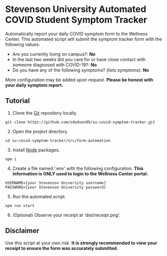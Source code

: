 # Stevenson University Automated COVID Student Symptom Tracker

Automatically report your daily COVID symptom form to the Wellness Center. This automated script will submit the symptom tracker form
with the following values:

- Are you currently living on campus?: **No**
- In the last two weeks did you care for or have close contact with someone diagnosed with COVID-19?: **No**
- Do you have any of the following symptoms? (lists symptoms): **No**

More configuration may be added upon request. **Please be honest with your daily symptom report.**

## Tutorial

1. Clone the [Git](https://git-scm.com/downloads) repository locally.

```
git clone https://github.com/sdodson99/su-covid-symptom-tracker.git
```

2. Open the project directory.

```
cd su-covid-symptom-tracker/src/form-automation
```

3. Install [Node](https://nodejs.org/en/download/) packages.

```
npm i
```

4. Create a file named '.env' with the following configuration. **This information is ONLY used to login to
   the Wellness Center portal.**

```
USERNAME=[your Stevenson University username]
PASSWORD=[your Stevenson University password]
```

5. Run the automated script.

```
npm run start
```

6. (Optional) Observe your receipt at 'dist/receipt.png'.

## Disclaimer

Use this script at your own risk. **It is strongly recommended to view your receipt to ensure the form was accurately submitted.**
